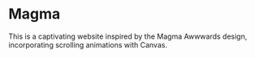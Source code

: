 # Magma
This is a captivating website inspired by the Magma Awwwards design, incorporating scrolling animations with Canvas.
